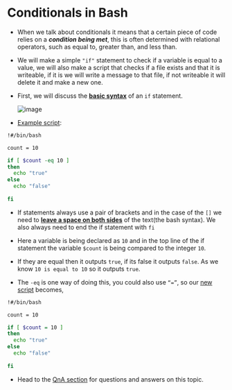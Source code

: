 # Conditionals in Bash

- When we talk about conditionals it means that a certain piece of code relies on a ***condition being met***, this is often determined with relational operators, such as equal to, greater than, and less than.

- We will make a simple `"if"` statement to check if a variable is equal to a value, we will also make a script that checks if a file exists and that it is writeable, if it is we will write a message to that file, if not writeable it will delete it and make a new one. 

- First, we will discuss the **<ins>basic syntax</ins>** of an `if` statement.

  ![image](https://user-images.githubusercontent.com/63872951/187624111-324c9ec8-2518-4317-a676-09f633c9487f.png)

- [Example script](https://github.com/ShubhamJagtap2000/Bash-Scripting/blob/main/06%20-%20Conditionals/Scripts/Conditionals1.sh):

```sh
!#/bin/bash

count = 10

if [ $count -eq 10 ]
then
  echo "true"
else
  echo "false"
  
fi
```

- If statements always use a pair of brackets and in the case of the `[]` we need to **<ins>leave a space on both sides</ins>** of the text(the bash syntax). We also always need to end the if statement with `fi`


- Here a variable is being declared as `10` and in the top line of the if statement the variable `$count` is being compared to the integer `10`.

- If they are equal then it outputs `true`, if its false it outputs `false`. As we know `10 is equal to 10` so it outputs `true`.

- The `-eq` is one way of doing this, you could also use `“=”`, so our [new script](https://github.com/ShubhamJagtap2000/Bash-Scripting/blob/main/06%20-%20Conditionals/Scripts/Conditionals2.sh) becomes,

```sh
!#/bin/bash

count = 10

if [ $count = 10 ]
then
  echo "true"
else
  echo "false"
  
fi
```

- Head to the [QnA section](https://github.com/ShubhamJagtap2000/Bash-Scripting/blob/main/09%20-%20QnA/README.md#conditionals) for questions and answers on this topic.
